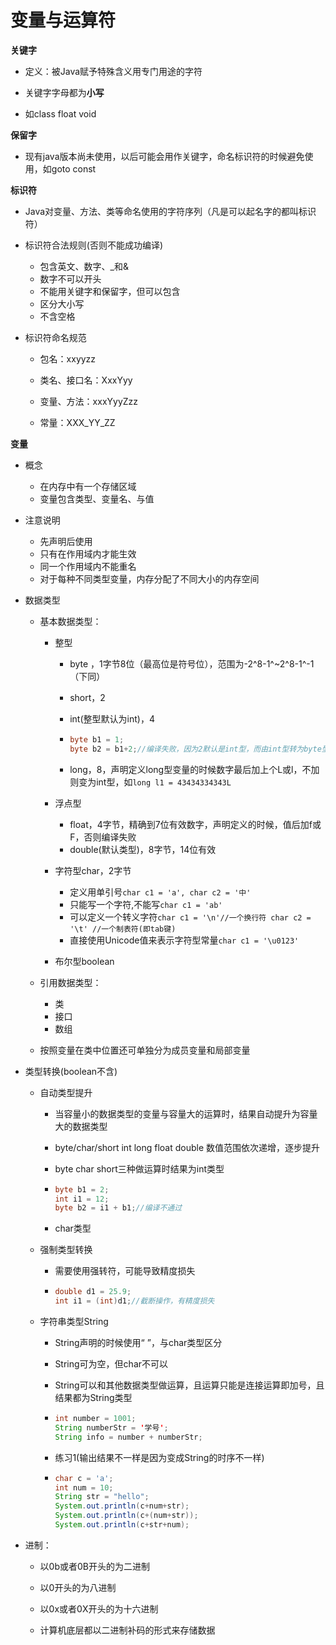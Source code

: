 # 变量与运算符

**关键字**

- 定义：被Java赋予特殊含义用专门用途的字符

- 关键字字母都为**小写**

- 如class float void

  

**保留字**

- 现有java版本尚未使用，以后可能会用作关键字，命名标识符的时候避免使用，如goto const

  

**标识符**

- Java对变量、方法、类等命名使用的字符序列（凡是可以起名字的都叫标识符）

- 标识符合法规则(否则不能成功编译)

  - 包含英文、数字、_和&
  - 数字不可以开头
  - 不能用关键字和保留字，但可以包含
  - 区分大小写
  - 不含空格

- 标识符命名规范

  - 包名：xxyyzz

  - 类名、接口名：XxxYyy

  - 变量、方法：xxxYyyZzz

  - 常量：XXX_YY_ZZ

    

**变量**

- 概念
  - 在内存中有一个存储区域
  - 变量包含类型、变量名、与值
  
- 注意说明
  - 先声明后使用
  - 只有在作用域内才能生效
  - 同一个作用域内不能重名
  - 对于每种不同类型变量，内存分配了不同大小的内存空间
  
- 数据类型
  - 基本数据类型：
    - 整型
      - byte ，1字节8位（最高位是符号位），范围为-2^8-1^~2^8-1^-1（下同）
      
      - short，2
      
      - int(整型默认为int)，4
      
      - ```java
        byte b1 = 1;
        byte b2 = b1+2;//编译失败，因为2默认是int型，而由int型转为byte型可能会有损失
        ```
      
      - long，8，声明定义long型变量的时候数字最后加上个L或l，不加则变为int型，如`long l1 = 43434334343L `
      
    - 浮点型
    
      - float，4字节，精确到7位有效数字，声明定义的时候，值后加f或F，否则编译失败
      - double(默认类型)，8字节，14位有效
    
    - 字符型char，2字节
    
      - 定义用单引号`char c1 = 'a', char c2 = '中'`
      - 只能写一个字符,不能写``char c1 = 'ab'``
      - 可以定义一个转义字符`char c1 = '\n'//一个换行符 char c2 = '\t' //一个制表符(即tab键)`
      - 直接使用Unicode值来表示字符型常量`char c1 = '\u0123'` 
    
    - 布尔型boolean
    
  - 引用数据类型：
    - 类
    - 接口
    - 数组
    
  - 按照变量在类中位置还可单独分为成员变量和局部变量

- 类型转换(boolean不含)

  - 自动类型提升 

    - 当容量小的数据类型的变量与容量大的运算时，结果自动提升为容量大的数据类型

    - byte/char/short int long float double 数值范围依次递增，逐步提升

    - byte char short三种做运算时结果为int类型

    - ```java
      byte b1 = 2;
      int i1 = 12;
      byte b2 = i1 + b1;//编译不通过
      ```

    - char类型

  - 强制类型转换

    - 需要使用强转符，可能导致精度损失

    - ```java
      double d1 = 25.9;
      int i1 = (int)d1;//截断操作，有精度损失
      ```

  - 字符串类型String

    - String声明的时候使用“ ”，与char类型区分

    - String可为空，但char不可以

    - String可以和其他数据类型做运算，且运算只能是连接运算即加号，且结果都为String类型

    - ```java
      int number = 1001;
      String numberStr = '学号';
      String info = number + numberStr;
      ```

    - 练习1(输出结果不一样是因为变成String的时序不一样)

    - ```java
      char c = 'a';
      int num = 10;
      String str = "hello";
      System.out.println(c+num+str);
      System.out.println(c+(num+str));
      System.out.println(c+str+num);
      ```

- 进制：
  
  - 以0b或者0B开头的为二进制
  
  - 以0开头的为八进制
  
  - 以0x或者0X开头的为十六进制
  
  - 计算机底层都以二进制补码的形式来存储数据
  
    
